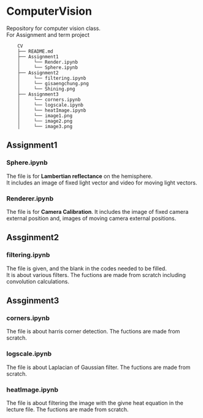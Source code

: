 # ComputerVision
Repository for computer vision class.<br>
For Assignment and term project

```
    CV
    ├── README.md
    ├── Assignment1
    │     └── Render.ipynb
    │     └── Sphere.ipynb
    ├── Assignment2
    │     └── filtering.ipynb
    │     └── gisaengchung.png
    │     └── Shining.png
    ├── Assignment3
    │     └── corners.ipynb
    │     └── logscale.ipynb
    │     └── heatImage.ipynb
    │     └── image1.png
    │     └── image2.png
    │     └── image3.png
```

## Assignment1
### Sphere.ipynb
The file is for **Lambertian reflectance** on the hemisphere.<br>
It includes an image of fixed light vector and video for moving light vectors.
### Renderer.ipynb
The file is for **Camera Calibration**.
It includes the image of fixed camera external position and, images of moving camera external positions.

## Assginment2
### filtering.ipynb
The file is given, and the blank in the codes needed to be filled.<br>
It is about various filters. The fuctions are made from scratch including convolution calculations.

## Assginment3
### corners.ipynb
The file is about harris corner detection. The fuctions are made from scratch.
### logscale.ipynb
The file is about Laplacian of Gaussian filter. The fuctions are made from scratch.

### heatImage.ipynb
The file is about filtering the image with the givne heat equation in the lecture file. The fuctions are made from scratch.